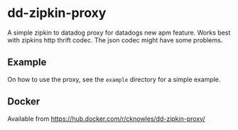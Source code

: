 # dd-zipkin-proxy

A simple zipkin to datadog proxy for datadogs new apm feature. Works best
with zipkins http thrift codec. The json codec might have some problems.

## Example

On how to use the proxy, see the `example` directory for a simple example.

## Docker

Available from https://hub.docker.com/r/cknowles/dd-zipkin-proxy/
